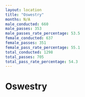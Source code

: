 ```yaml
---
layout: location
title: "Oswestry"
months: N/A
male_conducted: 660
male_passes: 353
male_passes_rate_percentage: 53.5
female_conducted: 637
female_passes: 351
female_pass_rate_percentage: 55.1
total_conducted: 1298
total_passes: 705
total_pass_rate_percentage: 54.3
---
```


# Oswestry
